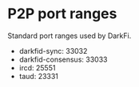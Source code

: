 # P2P port ranges

Standard port ranges used by DarkFi.

* darkfid-sync: 33032
* darkfid-consensus: 33033
* ircd: 25551
* taud: 23331
